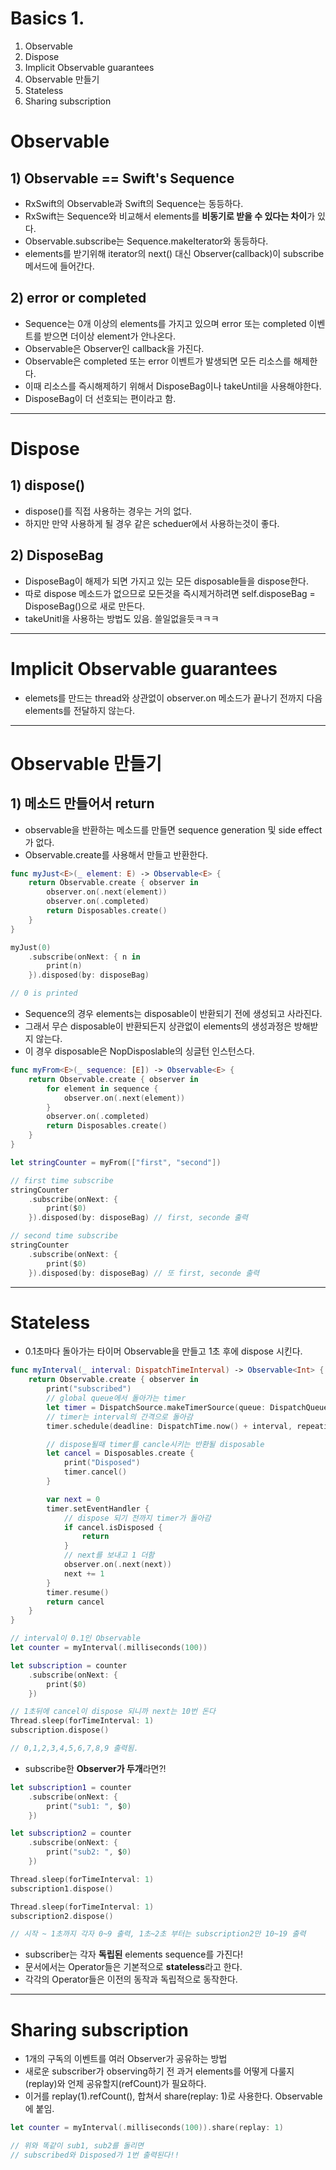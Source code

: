 # Basics 1.
1. Observable
2. Dispose
3. Implicit Observable guarantees
4. Observable 만들기
5. Stateless
6. Sharing subscription

# Observable

## 1) Observable == Swift's Sequence
- RxSwift의 Observable과 Swift의 Sequence는 동등하다.
- RxSwift는 Sequence와 비교해서 elements를 **비동기로 받을 수 있다는 차이**가 있다.
- Observable.subscribe는 Sequence.makeIterator와 동등하다.
- elements를 받기위해 iterator의 next() 대신 Observer(callback)이 subscribe 메서드에 들어간다.

## 2) error or completed
- Sequence는 0개 이상의 elements를 가지고 있으며 error 또는 completed 이벤트를 받으면 더이상 element가 안나온다.
- Observable은 Observer인 callback을 가진다.
- Observable은 completed 또는 error 이벤트가 발생되면 모든 리소스를 해제한다.
- 이때 리소스를 즉시해제하기 위해서 DisposeBag이나 takeUntil을 사용해야한다.
- DisposeBag이 더 선호되는 편이라고 함.

---

# Dispose

## 1) dispose()
- dispose()를 직접 사용하는 경우는 거의 없다.
- 하지만 만약 사용하게 될 경우 같은 scheduer에서 사용하는것이 좋다.

## 2) DisposeBag
- DisposeBag이 해제가 되면 가지고 있는 모든 disposable들을 dispose한다.
- 따로 dispose 메소드가 없으므로 모든것을 즉시제거하려면 self.disposeBag = DisposeBag()으로 새로 만든다.
- takeUnitl을 사용하는 방법도 있음. 쓸일없을듯ㅋㅋㅋ

---

# Implicit Observable guarantees

- elemets를 만드는 thread와 상관없이 observer.on 메소드가 끝나기 전까지 다음 elements를 전달하지 않는다.

---

# Observable 만들기

## 1) 메소드 만들어서 return
- observable을 반환하는 메소드를 만들면 sequence generation 및 side effect가 없다.
- Observable.create를 사용해서 만들고 반환한다.

```swift
func myJust<E>(_ element: E) -> Observable<E> {
    return Observable.create { observer in
        observer.on(.next(element))
        observer.on(.completed)
        return Disposables.create()
    }
}

myJust(0)
    .subscribe(onNext: { n in
        print(n)
    }).disposed(by: disposeBag)

// 0 is printed
```

- Sequence의 경우 elements는 disposable이 반환되기 전에 생성되고 사라진다.
- 그래서 무슨 disposable이 반환되든지 상관없이 elements의 생성과정은 방해받지 않는다.
- 이 경우 disposable은 NopDisposlable의 싱글턴 인스턴스다.

```swift
func myFrom<E>(_ sequence: [E]) -> Observable<E> {
    return Observable.create { observer in
        for element in sequence {
            observer.on(.next(element))
        }
        observer.on(.completed)
        return Disposables.create()
    }
}

let stringCounter = myFrom(["first", "second"])

// first time subscribe
stringCounter
    .subscribe(onNext: {
        print($0)
    }).disposed(by: disposeBag) // first, seconde 출력

// second time subscribe
stringCounter
    .subscribe(onNext: {
        print($0)
    }).disposed(by: disposeBag) // 또 first, seconde 출력
```

---

# Stateless
- 0.1초마다 돌아가는 타이머 Observable을 만들고 1초 후에 dispose 시킨다.
```swift
func myInterval(_ interval: DispatchTimeInterval) -> Observable<Int> {
    return Observable.create { observer in
        print("subscribed")
        // global queue에서 돌아가는 timer
        let timer = DispatchSource.makeTimerSource(queue: DispatchQueue.global())
        // timer는 interval의 간격으로 돌아감
        timer.schedule(deadline: DispatchTime.now() + interval, repeating: interval)

        // dispose될때 timer를 cancle시키는 반환될 disposable
        let cancel = Disposables.create {
            print("Disposed")
            timer.cancel()
        }

        var next = 0
        timer.setEventHandler {
            // dispose 되기 전까지 timer가 돌아감
            if cancel.isDisposed {
                return
            }
            // next를 보내고 1 더함
            observer.on(.next(next))
            next += 1
        }
        timer.resume()
        return cancel
    }
}

// interval이 0.1인 Observable
let counter = myInterval(.milliseconds(100))

let subscription = counter
    .subscribe(onNext: {
        print($0)
    })

// 1초뒤에 cancel이 dispose 되니까 next는 10번 돈다
Thread.sleep(forTimeInterval: 1)
subscription.dispose()

// 0,1,2,3,4,5,6,7,8,9 출력됨.
```
- subscribe한 **Observer가 두개**라면?!

```swift
let subscription1 = counter
    .subscribe(onNext: {
        print("sub1: ", $0)
    })

let subscription2 = counter
    .subscribe(onNext: {
        print("sub2: ", $0)
    })

Thread.sleep(forTimeInterval: 1)
subscription1.dispose()

Thread.sleep(forTimeInterval: 1)
subscription2.dispose()

// 시작 ~ 1초까지 각자 0~9 출력, 1초~2초 부터는 subscription2만 10~19 출력
```
- subscriber는 각자 **독립된** elements sequence를 가진다!
- 문서에서는 Operator들은 기본적으로 **stateless**라고 한다.
- 각각의 Operator들은 이전의 동작과 독립적으로 동작한다.

---

# Sharing subscription
- 1개의 구독의 이벤트를 여러 Observer가 공유하는 방법
- 새로운 subscriber가 observing하기 전 과거 elements를 어떻게 다룰지(replay)와 언제 공유할지(refCount)가 필요하다.
- 이거를 replay(1).refCount(), 합쳐서 share(replay: 1)로 사용한다. Observable에 붙임.

```swift
let counter = myInterval(.milliseconds(100)).share(replay: 1)

// 위와 똑같이 sub1, sub2를 돌리면
// subscribed와 Disposed가 1번 출력된다!!
```